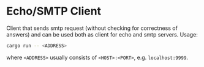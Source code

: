 # Echo/SMTP Client

Client that sends smtp request (without checking for correctness of answers) and can be used both as client for echo and smtp servers. Usage:
```bash
cargo run -- <ADDRESS>
```
where `<ADDRESS>` usually consists of `<HOST>:<PORT>`, e.g. `localhost:9999`.